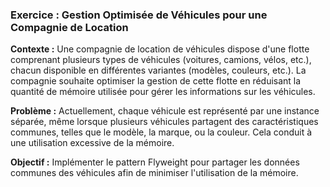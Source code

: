 ### Exercice : Gestion Optimisée de Véhicules pour une Compagnie de Location

**Contexte :**
Une compagnie de location de véhicules dispose d'une flotte comprenant plusieurs types de véhicules (voitures, camions, vélos, etc.), chacun disponible en différentes variantes (modèles, couleurs, etc.).
La compagnie souhaite optimiser la gestion de cette flotte en réduisant la quantité de mémoire utilisée pour gérer les informations sur les véhicules.

**Problème :**
Actuellement, chaque véhicule est représenté par une instance séparée, même lorsque plusieurs véhicules partagent des caractéristiques communes, telles que le modèle, la marque, ou la couleur.
Cela conduit à une utilisation excessive de la mémoire.

**Objectif :**
Implémenter le pattern Flyweight pour partager les données communes des véhicules afin de minimiser l'utilisation de la mémoire.

